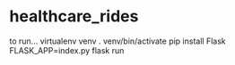 # healthcare_rides

to run...
virtualenv venv
. venv/bin/activate
pip install Flask
FLASK_APP=index.py flask run
